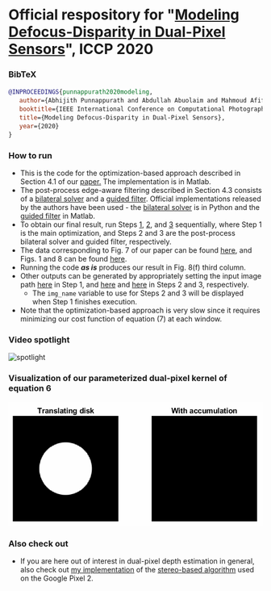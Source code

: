 # Official respository for "[Modeling Defocus-Disparity in Dual-Pixel Sensors](https://abhijithpunnappurath.github.io/ICCP2020.pdf)", ICCP 2020

### BibTeX
```BibTeX
@INPROCEEDINGS{punnappurath2020modeling,
   author={Abhijith Punnappurath and Abdullah Abuolaim and Mahmoud Afifi and Michael S. Brown},
   booktitle={IEEE International Conference on Computational Photography (ICCP)}, 
   title={Modeling Defocus-Disparity in Dual-Pixel Sensors}, 
   year={2020}
}
```
### How to run
 - This is the code for the optimization-based approach described in Section 4.1 of our [paper.](https://abhijithpunnappurath.github.io/ICCP2020.pdf) The implementation is in Matlab.   
 - The post-process edge-aware filtering described in Section 4.3 consists of a [bilateral solver](https://arxiv.org/abs/1511.03296) and a [guided filter](http://kaiminghe.com/publications/eccv10guidedfilter.pdf). Official implementations released by the authors have been used - the [bilateral solver](https://github.com/poolio/bilateral_solver) is in Python and the [guided filter](http://kaiminghe.com/eccv10/) in Matlab.
 - To obtain our final result, run Steps [1](./Step1_optimization.m), [2](./Step2_bilateral_solver.py), and [3](./Step3_guided_filter.m) sequentially, where Step 1 is the main optimization, and Steps 2 and 3 are the post-process bilateral solver and guided filter, respectively.
 - The data corresponding to Fig. 7 of our paper can be found [here](./Quantitative), and Figs. 1 and 8 can be found [here](./Qualitative).
 - Running the code **_as is_** produces our result in Fig. 8(f) third column.
 - Other outputs can be generated by appropriately setting the input image path [here](./Step1_optimization.m#L25-L28) in Step 1, and [here](./Step2_bilateral_solver.py#L165-L166) and [here](./Step3_guided_filter.m#L15-L16) in Steps 2 and 3, respectively.
    - The ```img_name``` variable to use for Steps 2 and 3 will be displayed when Step 1 finishes execution.
 - Note that the optimization-based approach is very slow since it requires minimizing our cost function of equation (7) at each window.
 
 ### Video spotlight
 ![spotlight](https://www.youtube.com/watch?v=Ow2ffrqjPiI&feature=youtu.be&t=117)
 
 ### Visualization of our parameterized dual-pixel kernel of equation 6
 ![DP gif](DP_animation.gif)
 
 ### Also check out
  - If you are here out of interest in dual-pixel depth estimation in general, also check out [my implementation](https://github.com/abhijithpunnappurath/dual-pixel-stereo-disparity) of the [stereo-based algorithm](https://arxiv.org/abs/1806.04171) used on the Google Pixel 2.
